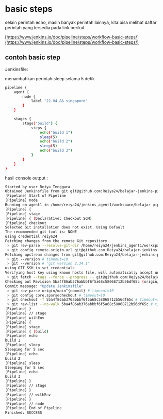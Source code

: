# basic steps

selain perintah echo, masih banyak perintah lainnya, kita bisa melihat daftar perintah yang tersedia pada link berikut

[https://www.jenkins.io/doc/pipeline/steps/workflow-basic-steps/](https://www.jenkins.io/doc/pipeline/steps/workflow-basic-steps/)

## contoh basic step

Jenkinsfile:

menambahkan perintah sleep selama 5 detik

```bash
pipeline {
    agent {
        node {
            label "22.04 && singapore"
        }
    }

    stages {
        stage("build") {
            steps {
                echo("build 1")
                sleep(5)
                echo("build 2")
                sleep(5)
                echo("build 3")
            }
        }
    }
}
```

hasil console output :

```bash
Started by user Reiya Tenggara
Obtained Jenkinsfile from git git@github.com:Reiya24/belajar-jenkins-pipeline.git
[Pipeline] Start of Pipeline
[Pipeline] node
Running on agent1 in /home/reiya24/jenkins_agent1/workspace/belajar pipeline
[Pipeline] {
[Pipeline] stage
[Pipeline] { (Declarative: Checkout SCM)
[Pipeline] checkout
Selected Git installation does not exist. Using Default
The recommended git tool is: NONE
using credential reiya24
Fetching changes from the remote Git repository
 > git rev-parse --resolve-git-dir /home/reiya24/jenkins_agent1/workspace/belajar pipeline/.git # timeout=10
 > git config remote.origin.url git@github.com:Reiya24/belajar-jenkins-pipeline.git # timeout=10
Fetching upstream changes from git@github.com:Reiya24/belajar-jenkins-pipeline.git
 > git --version # timeout=10
 > git --version # 'git version 2.34.1'
using GIT_SSH to set credentials 
Verifying host key using known hosts file, will automatically accept unseen keys
 > git fetch --tags --force --progress -- git@github.com:Reiya24/belajar-jenkins-pipeline.git +refs/heads/*:refs/remotes/origin/* # timeout=10
Checking out Revision 5ba4f86ab376abbbf6f5a68c58068712b56df65c (origin/main)
Commit message: "Update Jenkinsfile"
 > git rev-parse origin/main^{commit} # timeout=10
 > git config core.sparsecheckout # timeout=10
 > git checkout -f 5ba4f86ab376abbbf6f5a68c58068712b56df65c # timeout=10
 > git rev-list --no-walk 5ba4f86ab376abbbf6f5a68c58068712b56df65c # timeout=10
[Pipeline] }
[Pipeline] // stage
[Pipeline] withEnv
[Pipeline] {
[Pipeline] stage
[Pipeline] { (build)
[Pipeline] echo
build 1
[Pipeline] sleep
Sleeping for 5 sec
[Pipeline] echo
build 2
[Pipeline] sleep
Sleeping for 5 sec
[Pipeline] echo
build 3
[Pipeline] }
[Pipeline] // stage
[Pipeline] }
[Pipeline] // withEnv
[Pipeline] }
[Pipeline] // node
[Pipeline] End of Pipeline
Finished: SUCCESS
```